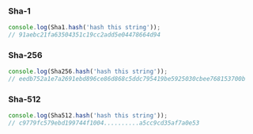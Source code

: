 ### Sha-1
``` javascript
console.log(Sha1.hash('hash this string'));
// 91aebc21fa63504351c19cc2add5e04478664d94
```

### Sha-256
``` javascript
console.log(Sha256.hash('hash this string'));
// eedb752a1e7a2691ebd896ce86d868c5ddc795419be5925030cbee768153700b
```

### Sha-512
``` javascript
console.log(Sha512.hash('hash this string'));
// c9779fc579ebd199744f1004..........a5cc9cd35af7a0e53
```
